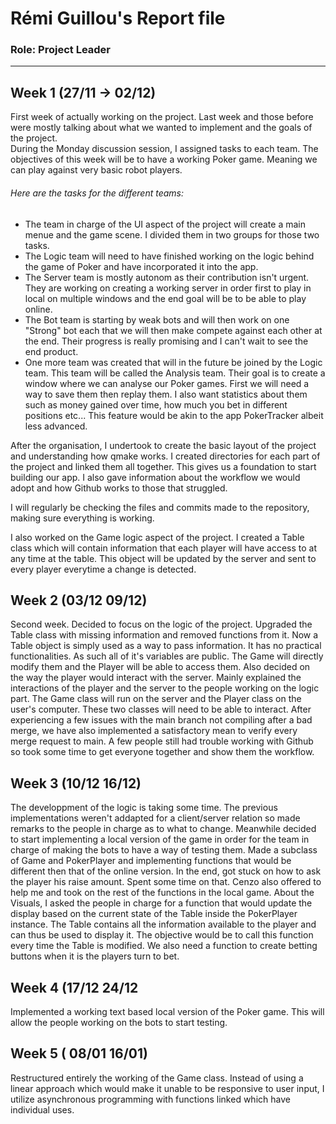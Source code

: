 # Rémi Guillou's Report file
### Role: Project Leader

--------------------------

## Week 1 (27/11 -> 02/12)

First week of actually working on the project. Last week and those before were mostly talking about what we wanted to implement and the goals of the project.  
During the Monday discussion session, I assigned tasks to each team. The objectives of this week will be to have a working Poker game. Meaning we can play against very basic robot players.  
###### Here are the tasks for the different teams: 
  - The team in charge of the UI aspect of the project will create a main menue and the game scene. I divided them in two groups for those two tasks. 
  - The Logic team will need to have finished working on the logic behind the game of Poker and have incorporated it into the app.  
  - The Server team is mostly autonom as their contribution isn't urgent. They are working on creating a working server in order first to play in local on multiple windows and the end goal will be to be able to play online.
  - The Bot team is starting by weak bots and will then work on one "Strong" bot each that we will then make compete against each other at the end. Their progress is really promising and I can't wait to see the end product.
  - One more team was created that will in the future be joined by the Logic team. This team will be called the Analysis team. Their goal is to create a window where we can analyse our Poker games. First we will need a way to save them then replay them. I also want statistics about them such as money gained over time, how much you bet in different positions etc... This feature would be akin to the app PokerTracker albeit less advanced.

After the organisation, I undertook to create the basic layout of the project and understanding how qmake works. I created directories for each part of the project and linked them all together. This gives us a foundation to start building our app. 
I also gave information about the workflow we would adopt and how Github works to those that struggled.

I will regularly be checking the files and commits made to the repository, making sure everything is working.

I also worked on the Game logic aspect of the project. I created a Table class which will contain information that each player will have access to at any time at the table. This object will be updated by the server and sent to every player everytime a change is detected.


## Week 2 (03/12 09/12)

Second week. Decided to focus on the logic of the project. 
Upgraded the Table class with missing information and removed functions from it. Now a Table object is simply used as a way to pass information. It has no practical functionalities. As such all of it's variables are public. The Game will directly modify them and the Player will be able to access them. 
Also decided on the way the player would interact with the server. Mainly explained the interactions of the player and the server to the people working on the logic part. The Game class will run on the server and the Player class on the user's computer. These two classes will need to be able to interact.
After experiencing a few issues with the main branch not compiling after a bad merge, we have also implemented a satisfactory mean to verify every merge request to main.
A few people still had trouble working with Github so took some time to get everyone together and show them the workflow.

## Week 3 (10/12 16/12) 

The developpment of the logic is taking some time. The previous implementations weren't addapted for a client/server relation so made remarks to the people in charge as to what to change. Meanwhile decided to start implementing a local version of the game in order for the team in charge of making the bots to have a way of testing them. Made a subclass of Game and PokerPlayer and implementing functions that would be different then that of the online version. 
In the end, got stuck on how to ask the player his raise amount. Spent some time on that. Cenzo also offered to help me and took on the rest of the functions in the local game. 
About the Visuals, I asked the people in charge for a function that would update the display based on the current state of the Table inside the PokerPlayer instance. The Table contains all the information available to the player and can thus be used to display it. The objective would be to call this function every time the Table is modified.
We also need a function to create betting buttons when it is the players turn to bet.

## Week 4 (17/12 24/12
Implemented a working text based local version of the Poker game. This will allow the people working on the bots to start testing.



## Week 5 ( 08/01 16/01)
Restructured entirely the working of the Game class. Instead of using a linear approach which would make it unable to be responsive to user input, I utilize asynchronous programming with functions linked which have individual uses.










